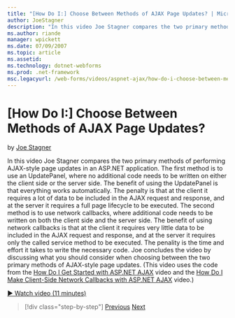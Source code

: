 ```yaml
---
title: "[How Do I:] Choose Between Methods of AJAX Page Updates? | Microsoft Docs"
author: JoeStagner
description: "In this video Joe Stagner compares the two primary methods of performing AJAX-style page updates in an ASP.NET application. The first method is to use an Upd..."
ms.author: riande
manager: wpickett
ms.date: 07/09/2007
ms.topic: article
ms.assetid: 
ms.technology: dotnet-webforms
ms.prod: .net-framework
msc.legacyurl: /web-forms/videos/aspnet-ajax/how-do-i-choose-between-methods-of-ajax-page-updates
---
```

[How Do I:] Choose Between Methods of AJAX Page Updates?
====================
by [Joe Stagner](https://github.com/JoeStagner)

In this video Joe Stagner compares the two primary methods of performing AJAX-style page updates in an ASP.NET application. The first method is to use an UpdatePanel, where no additional code needs to be written on either the client side or the server side. The benefit of using the UpdatePanel is that everything works automatically. The penalty is that at the client it requires a lot of data to be included in the AJAX request and response, and at the server it requires a full page lifecycle to be executed. The second method is to use network callbacks, where additional code needs to be written on both the client side and the server side. The benefit of using network callbacks is that at the client it requires very little data to be included in the AJAX request and response, and at the server it requires only the called service method to be executed. The penality is the time and effort it takes to write the necessary code. Joe concludes the video by discussing what you should consider when choosing between the two primary methods of AJAX-style page updates. (This video uses the code from the [How Do I Get Started with ASP.NET AJAX](how-do-i-get-started-with-aspnet-ajax.md) video and the [How Do I Make Client-Side Network Callbacks with ASP.NET AJAX](how-do-i-make-client-side-network-callbacks-with-aspnet-ajax.md) video.)

[&#9654; Watch video (11 minutes)](https://channel9.msdn.com/Blogs/ASP-NET-Site-Videos/how-do-i-choose-between-methods-of-ajax-page-updates)

>[!div class="step-by-step"]
[Previous](how-do-i-update-multiple-regions-of-a-page-with-aspnet-ajax.md)
[Next](how-do-i-use-other-javascript-user-interface-libraries-with-aspnet-ajax.md)